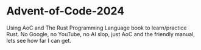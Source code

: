 # Advent-of-Code-2024
Using AoC and The Rust Programming Language book to learn/practice Rust.  No Google, no YouTube, no AI slop, just AoC and the friendly manual, lets see how far I can get.
